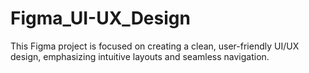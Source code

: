 # Figma_UI-UX_Design
This Figma project is focused on creating a clean, user-friendly UI/UX design, emphasizing intuitive layouts and seamless navigation.
